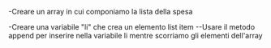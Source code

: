 <!--
TRACCIA

Data una lista della spesa, stampare sulla pagina (anche brutalmente, basta che si vedano) gli elementi della lista individualmente con un ciclo while.
-->

<!--
DEFINIRE LE VARIABILI
-->
-Creare un array in cui componiamo la lista della spesa

<!--
USARE UN CICLO WHILE PER LEGGERE LE VARIABILI E INSERIRLE IN UNA LISTA
-->
-Creare una variabile "li" che crea un elemento list item
--Usare il metodo append per inserire nella variabile li mentre scorriamo gli elementi dell'array